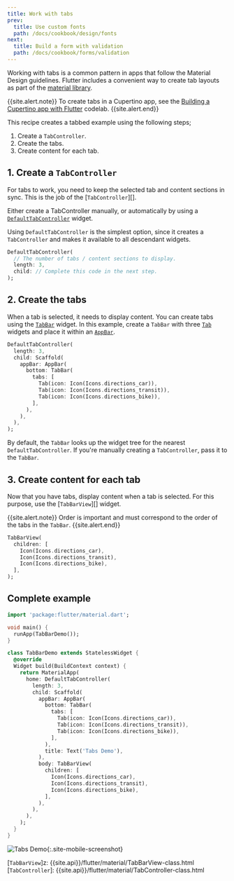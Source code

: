 ```yaml
---
title: Work with tabs
prev:
  title: Use custom fonts
  path: /docs/cookbook/design/fonts
next:
  title: Build a form with validation
  path: /docs/cookbook/forms/validation
---
```


Working with tabs is a common pattern in apps that follow the Material Design
guidelines. Flutter includes a convenient way to create tab layouts as part of
the [material library][].

{{site.alert.note}}
  To create tabs in a Cupertino app, see the
  [Building a Cupertino app with Flutter][] codelab.
{{site.alert.end}}

This recipe creates a tabbed example using the following steps;

  1. Create a `TabController`.
  2. Create the tabs.
  3. Create content for each tab.

## 1. Create a `TabController`

For tabs to work, you need to keep the selected tab and content
sections in sync.
This is the job of the [`TabController`][].

Either create a TabController manually, or automatically by using a
[`DefaultTabController`][] widget.

Using `DefaultTabController` is the simplest option, since it
creates a `TabController` and makes it available to all descendant widgets.

<!-- skip -->
```dart
DefaultTabController(
  // The number of tabs / content sections to display.
  length: 3,
  child: // Complete this code in the next step.
);
```

## 2. Create the tabs

When a tab is selected, it needs to display content.
You can create tabs using the [`TabBar`][] widget.
In this example, create a `TabBar` with three
[`Tab`][] widgets and place it within an [`AppBar`][].

<!-- skip -->
```dart
DefaultTabController(
  length: 3,
  child: Scaffold(
    appBar: AppBar(
      bottom: TabBar(
        tabs: [
          Tab(icon: Icon(Icons.directions_car)),
          Tab(icon: Icon(Icons.directions_transit)),
          Tab(icon: Icon(Icons.directions_bike)),
        ],
      ),
    ),
  ),
);
```

By default, the `TabBar` looks up the widget tree for the nearest
`DefaultTabController`. If you're manually creating a `TabController`,
pass it to the `TabBar`.

## 3. Create content for each tab

Now that you have tabs, display content when a tab is selected.
For this purpose, use the [`TabBarView`][] widget.

{{site.alert.note}}
  Order is important and must correspond to the order of the tabs in the
  `TabBar`.
{{site.alert.end}}

<!-- skip -->
```dart
TabBarView(
  children: [
    Icon(Icons.directions_car),
    Icon(Icons.directions_transit),
    Icon(Icons.directions_bike),
  ],
);
```

## Complete example

```dart
import 'package:flutter/material.dart';

void main() {
  runApp(TabBarDemo());
}

class TabBarDemo extends StatelessWidget {
  @override
  Widget build(BuildContext context) {
    return MaterialApp(
      home: DefaultTabController(
        length: 3,
        child: Scaffold(
          appBar: AppBar(
            bottom: TabBar(
              tabs: [
                Tab(icon: Icon(Icons.directions_car)),
                Tab(icon: Icon(Icons.directions_transit)),
                Tab(icon: Icon(Icons.directions_bike)),
              ],
            ),
            title: Text('Tabs Demo'),
          ),
          body: TabBarView(
            children: [
              Icon(Icons.directions_car),
              Icon(Icons.directions_transit),
              Icon(Icons.directions_bike),
            ],
          ),
        ),
      ),
    );
  }
}
```

![Tabs Demo](/images/cookbook/tabs.gif){:.site-mobile-screenshot}


[`AppBar`]: {{site.api}}/flutter/material/AppBar-class.html
[Building a Cupertino app with Flutter]: https://codelabs.developers.google.com/codelabs/flutter-cupertino
[`DefaultTabController`]: {{site.api}}/flutter/material/DefaultTabController-class.html
[material library]: {{site.api}}/flutter/material/material-library.html
[`Tab`]: {{site.api}}/flutter/material/Tab-class.html
[`TabBar`]: {{site.api}}/flutter/material/TabController-class.html
[`TabBarView`]z: {{site.api}}/flutter/material/TabBarView-class.html
[`TabController`]: {{site.api}}/flutter/material/TabController-class.html
